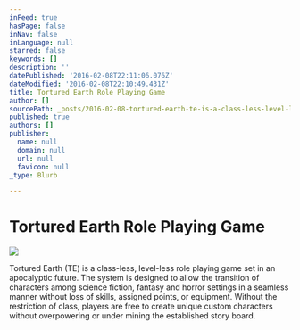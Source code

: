 ```yaml
---
inFeed: true
hasPage: false
inNav: false
inLanguage: null
starred: false
keywords: []
description: ''
datePublished: '2016-02-08T22:11:06.076Z'
dateModified: '2016-02-08T22:10:49.431Z'
title: Tortured Earth Role Playing Game
author: []
sourcePath: _posts/2016-02-08-tortured-earth-te-is-a-class-less-level-less-role-playing.md
published: true
authors: []
publisher:
  name: null
  domain: null
  url: null
  favicon: null
_type: Blurb

---
```

# Tortured Earth Role Playing Game
![](https://the-grid-user-content.s3-us-west-2.amazonaws.com/2c2a90a7-e1fc-4b3b-91ea-d163efba9cad.jpg)

Tortured Earth (TE) is a class-less, level-less role playing game set in an apocalyptic future. The system is designed to allow the transition of characters among science fiction, fantasy and horror settings in a seamless manner without loss of skills, assigned points, or equipment. Without the restriction of class, players are free to create unique custom characters without overpowering or under mining the established story board.